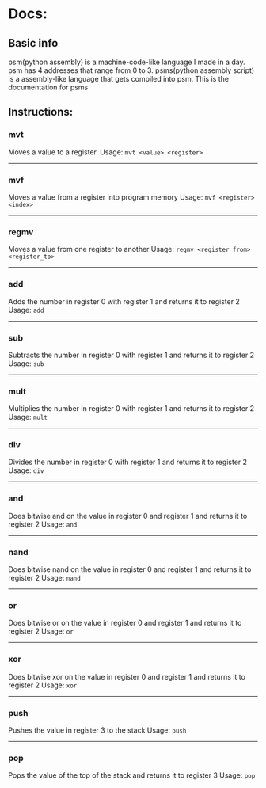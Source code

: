 # Docs:

## Basic info
psm(python assembly) is a machine-code-like language I made in a day. psm has 4 addresses that range from 0 to 3. psms(python assembly script) is a assembly-like language that gets compiled into psm. This is the documentation for psms

## Instructions:

### mvt
Moves a value to a register.
Usage:
`mvt <value> <register>`

---
### mvf
Moves a value from a register into program memory
Usage:
`mvf <register> <index>`

---
### regmv
Moves a value from one register to another
Usage:
`regmv <register_from> <register_to>`

---
### add
Adds the number in register 0 with register 1 and returns it to register 2
Usage:
`add`

---
### sub
Subtracts the number in register 0 with register 1 and returns it to register 2
Usage:
`sub`

---
### mult
Multiplies the number in register 0 with register 1 and returns it to register 2
Usage:
`mult`

---
### div
Divides the number in register 0 with register 1 and returns it to register 2
Usage:
`div`

---
### and
Does bitwise and on the value in register 0 and register 1 and returns it to register 2
Usage:
`and`

---
### nand
Does bitwise nand on the value in register 0 and register 1 and returns it to register 2
Usage:
`nand`

---
### or

Does bitwise or on the value in register 0 and register 1 and returns it to register 2
Usage:
`or`

---
### xor
Does bitwise xor on the value in register 0 and register 1 and returns it to register 2
Usage:
`xor`

---
### push
Pushes the value in register 3 to the stack
Usage:
`push`

---
### pop
Pops the value of the top of the stack and returns it to register 3
Usage:
`pop`
